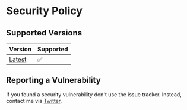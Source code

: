 # Security Policy

## Supported Versions

| Version | Supported |
| ------- | --------- |
| [Latest](../../releases) | :white_check_mark: |

## Reporting a Vulnerability

If you found a security vulnerability don't use the issue tracker. Instead, contact me via [Twitter](https://twitter.com/josepostiga).
